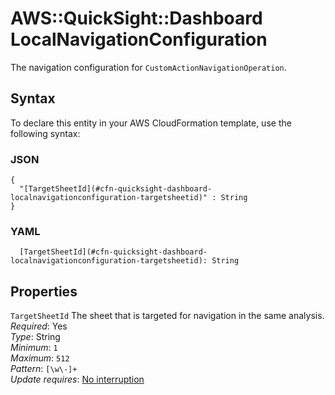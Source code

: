 # AWS::QuickSight::Dashboard LocalNavigationConfiguration<a name="aws-properties-quicksight-dashboard-localnavigationconfiguration"></a>

The navigation configuration for `CustomActionNavigationOperation`\.

## Syntax<a name="aws-properties-quicksight-dashboard-localnavigationconfiguration-syntax"></a>

To declare this entity in your AWS CloudFormation template, use the following syntax:

### JSON<a name="aws-properties-quicksight-dashboard-localnavigationconfiguration-syntax.json"></a>

```
{
  "[TargetSheetId](#cfn-quicksight-dashboard-localnavigationconfiguration-targetsheetid)" : String
}
```

### YAML<a name="aws-properties-quicksight-dashboard-localnavigationconfiguration-syntax.yaml"></a>

```
  [TargetSheetId](#cfn-quicksight-dashboard-localnavigationconfiguration-targetsheetid): String
```

## Properties<a name="aws-properties-quicksight-dashboard-localnavigationconfiguration-properties"></a>

`TargetSheetId`  <a name="cfn-quicksight-dashboard-localnavigationconfiguration-targetsheetid"></a>
The sheet that is targeted for navigation in the same analysis\.  
*Required*: Yes  
*Type*: String  
*Minimum*: `1`  
*Maximum*: `512`  
*Pattern*: `[\w\-]+`  
*Update requires*: [No interruption](https://docs.aws.amazon.com/AWSCloudFormation/latest/UserGuide/using-cfn-updating-stacks-update-behaviors.html#update-no-interrupt)